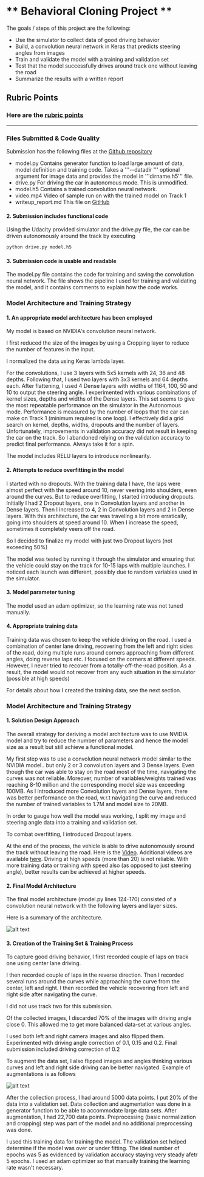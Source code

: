 

# ** Behavioral Cloning Project **

The goals / steps of this project are the following:
* Use the simulator to collect data of good driving behavior
* Build, a convolution neural network in Keras that predicts steering angles from images
* Train and validate the model with a training and validation set
* Test that the model successfully drives around track one without leaving the road
* Summarize the results with a written report


[//]: # (Image References)

[image1]: ./images/model.png "Model Visualization"
[image2]: ./images/image_augmentation.png "Augmented Image"

## Rubric Points

### Here are the [rubric points](https://review.udacity.com/#!/rubrics/432/view)  

---
### Files Submitted & Code Quality

Submission has the following files at the [Github repository](https://github.com/gvogety/udacity-carnd-behavioral-cloning)
* model.py Contains generator function to load large amount of data, model definition and training code. Takes a '''--datadir <dirname>''' optional argument for image data and provides the model in '''dirname.h5''' file. 
* drive.py For driving the car in autonomous mode. This is unmodified.
* model.h5 Contains a trained convolution neural network.
* video.mp4 Video of sample run on with the trained model on Track 1
* writeup_report.md This file on [GitHub](https://github.com/gvogety/udacity-carnd-behavioral-cloning/blob/master/writeup_report.md)

#### 2. Submission includes functional code

Using the Udacity provided simulator and the drive.py file, the car can be driven autonomously around the track by executing
```sh
python drive.py model.h5
```

#### 3. Submission code is usable and readable

The model.py file contains the code for training and saving the convolution neural network. The file shows the pipeline I used for training and validating the model, and it contains comments to explain how the code works.

### Model Architecture and Training Strategy

#### 1. An appropriate model architecture has been employed

My model is based on NVIDIA's convolution neural network.

I first reduced the size of the images by using a Cropping layer to reduce the number of features in the input.

I normalized the data using Keras lambda layer.

For the convolutions, I use 3 layers with 5x5 kernels with 24, 36 and 48 depths. Following that, I used two layers with 3x3 kernels and 64 depths each. After flattening, I used 4 Dense layers with widths of 1164, 100, 50 and 10 to output the steering angle. I experimented with various combinations of kernel sizes, depths and widths of the Dense layers. This set seems to give the most repeatable performance on the simulator in the Autonomous mode. Performance is measured by the number of loops that the car can make on Track 1 (minimum required is one loop). I effectively did a grid search on kernel, depths, widths, dropouts and the number of layers. Unfortunately, improvements in validation accuracy did not result in keeping the car on the track. So I abandoned relying on the validation accuracy to predict final performance. Always take it for a spin.


The model includes RELU layers to introduce nonlinearity.

#### 2. Attempts to reduce overfitting in the model

I started with no dropouts. With the training data I have, the laps were almost perfect with the speed around 10, never veering into shoulders, even around the curves. But to reduce overfitting, I started introducing dropouts. Initially I had 2 Dropout layers, one in Convolution layers and another in Dense layers. Then I increased to 4, 2 in Convolution layers and 2 in Dense layers. With this architecture, the car was traveling a bit more erratically, going into shoulders at speed around 10. When I increase the speed, sometimes it completely veers off the road.

So I decided to finalize my model with just two Dropout layers (not exceeding 50%)

The model was tested by running it through the simulator and ensuring that the vehicle could stay on the track for 10-15 laps with multiple launches. I noticed each launch was different, possibly due to random variables used in the simulator.

#### 3. Model parameter tuning

The model used an adam optimizer, so the learning rate was not tuned manually.

#### 4. Appropriate training data

Training data was chosen to keep the vehicle driving on the road. I used a combination of center lane driving, recovering from the left and right sides of the road, doing multiple runs around corners approaching from different angles, doing reverse laps etc. I focused on the corners at different speeds. However, I never tried to recover from a totally-off-the-road position. As a result, the model would not recover from any such situation in the simulator (possible at high speeds)

For details about how I created the training data, see the next section.

### Model Architecture and Training Strategy

#### 1. Solution Design Approach

The overall strategy for deriving a model architecture was to use NVIDIA model and try to reduce the number of parameters and hence the model size as a result but still achieve a functional model.

My first step was to use a convolution neural network model similar to the NVIDIA model.. but only 2 or 3 convolution layers and 3 Dense layers. Even though the car was able to stay on the road most of the time, navigating the curves was not reliable. Moreover, number of variables/weights trained was reaching 8-10 million and the corresponding model size was exceeding 100MB. As I introduced more Convolution layers and Dense layers, there was better performance on the road, w.r.t navigating the curve and reduced the number of trained variables to 1.7M and model size to 20MB.

In order to gauge how well the model was working, I split my image and steering angle data into a training and validation set.

To combat overfitting, I introduced Dropout layers.

At the end of the process, the vehicle is able to drive autonomously around the track without leaving the road. Here is the [Video](https://github.com/gvogety/udacity-carnd-behavioral-cloning/blob/master/video.mp4). Additional videos are available [here](https://github.com/gvogety/udacity-carnd-behavioral-cloning/tree/master/video). Driving at high speeds (more than 20) is not reliable. With more training data or training with speed also (as opposed to just steering angle), better results can be achieved at higher speeds.

#### 2. Final Model Architecture

The final model architecture (model.py lines 124-170) consisted of a convolution neural network with the following layers and layer sizes.

Here is a summary of the architecture.

![alt text][image1]

#### 3. Creation of the Training Set & Training Process

To capture good driving behavior, I first recorded couple of laps on track one using center lane driving.

I then recorded couple of laps in the reverse direction. Then I recorded several runs around the curves while approaching the curve from the center, left and right. I then recorded the vehicle recovering from left and right side after navigating the curve.

I did not use track two for this submission.

Of the collected images, I discarded 70% of the images with driving angle close 0. This allowed me to get more balanced data-set at various angles.

I used both left and right camera images and also flipped them. Experimented with driving angle correction of 0.1, 0.15 and 0.2. Final submission included driving correction of 0.2

To augment the data set, I also flipped images and angles thinking various curves and left and right side driving can be better navigated.  Example of augmentations is as follows

![alt text][image2]

After the collection process, I had around 5000 data points. I put 20% of the data into a validation set.
Data collection and augmentation was done in a generator function to be able to accommodate large data sets.
After augmentation, I had 22,700 data points. Preprocessing (basic normalization and cropping) step was part of the model and no additional preprocessing was done.

I used this training data for training the model. The validation set helped determine if the model was over or under fitting. The ideal number of epochs was 5 as evidenced by validation accuracy staying very steady afetr 5 epochs. I used an adam optimizer so that manually training the learning rate wasn't necessary.
